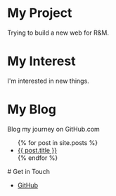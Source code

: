# My Project
Trying to build a new web for R&M.
# My Interest
I'm interested in new things.
# My Blog
Blog my journey on GitHub.com
<ul>
  {% for post in site.posts %}
  <li>
    <a href="{{ post.url }}">{{ post.title }}</a>
  </li>
  {% endfor %}
</ul>
# Get in Touch
<ul>
  <li>
    <a href="https://github.com/{{ site.github_chensmgt }}">GitHub</a>
  </li>
</ul>
